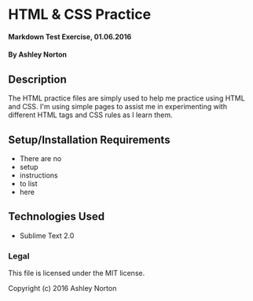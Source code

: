 # HTML & CSS Practice

#### Markdown Test Exercise, 01.06.2016

#### **By Ashley Norton**

## Description

The HTML practice files are simply used to help me practice using HTML and CSS. I'm using simple pages to assist me in experimenting with different HTML tags and CSS rules as I learn them.

## Setup/Installation Requirements

* There are no 
* setup 
* instructions
* to list
* here

## Technologies Used

* Sublime Text 2.0

### Legal

This file is licensed under the MIT license.

Copyright (c) 2016 Ashley Norton
